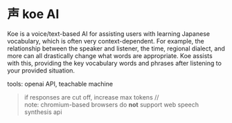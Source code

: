 # 声 koe AI 

Koe is a voice/text-based AI for assisting users with learning Japanese vocabulary, which is often very context-dependent. For example, the relationship between the speaker and listener, the time, regional dialect, and more can all drastically change what words are appropriate. Koe assists with this, providing the key vocabulary words and phrases after listening to your provided situation. 

tools: openai API, teachable machine

>if responses are cut off, increase max tokens  //  
>note: chromium-based browsers do **not** support web speech synthesis api
